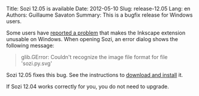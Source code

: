Title: Sozi 12.05 is available
Date: 2012-05-10
Slug: release-12.05
Lang: en
Authors: Guillaume Savaton
Summary:
    This is a bugfix release for Windows users.

Some users have [reported a problem](https://github.com/sozi-projects/Sozi/issues/120)
that makes the Inkscape extension unusable on Windows.
When opening Sozi, an error dialog shows the following message:

> glib.GError: Couldn't recognize the image file format for file 'sozi.py.svg'

Sozi 12.05 fixes this bug.
See the instructions to [download and install](|filename|/pages/en/install.md) it.

If Sozi 12.04 works correctly for you, you do not need to upgrade.

